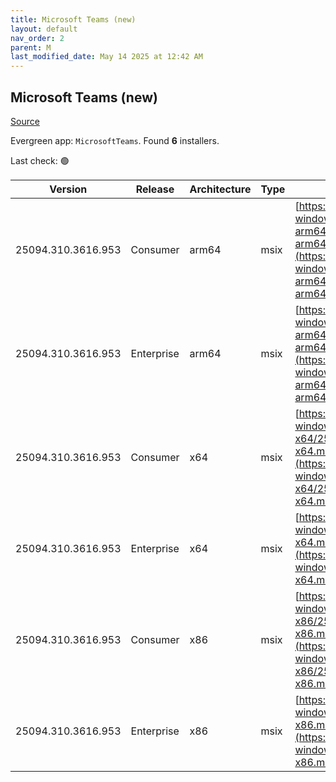```yaml
---
title: Microsoft Teams (new)
layout: default
nav_order: 2
parent: M
last_modified_date: May 14 2025 at 12:42 AM
---
```


## Microsoft Teams (new)

[Source](https://www.microsoft.com/teams)

Evergreen app: `MicrosoftTeams`. Found **6** installers.

Last check: 🟢

| Version            | Release    | Architecture | Type | URI                                                                                                                                                                                                                              |
| ------------------ | ---------- | ------------ | ---- | -------------------------------------------------------------------------------------------------------------------------------------------------------------------------------------------------------------------------------- |
| 25094.310.3616.953 | Consumer   | arm64        | msix | [https://installer.teams.static.microsoft/production-windows-arm64/25094.310.3616.953/MicrosoftTeams-arm64.msix](https://installer.teams.static.microsoft/production-windows-arm64/25094.310.3616.953/MicrosoftTeams-arm64.msix) |
| 25094.310.3616.953 | Enterprise | arm64        | msix | [https://installer.teams.static.microsoft/production-windows-arm64/25094.310.3616.953/MSTeams-arm64.msix](https://installer.teams.static.microsoft/production-windows-arm64/25094.310.3616.953/MSTeams-arm64.msix)               |
| 25094.310.3616.953 | Consumer   | x64          | msix | [https://installer.teams.static.microsoft/production-windows-x64/25094.310.3616.953/MicrosoftTeams-x64.msix](https://installer.teams.static.microsoft/production-windows-x64/25094.310.3616.953/MicrosoftTeams-x64.msix)         |
| 25094.310.3616.953 | Enterprise | x64          | msix | [https://installer.teams.static.microsoft/production-windows-x64/25094.310.3616.953/MSTeams-x64.msix](https://installer.teams.static.microsoft/production-windows-x64/25094.310.3616.953/MSTeams-x64.msix)                       |
| 25094.310.3616.953 | Consumer   | x86          | msix | [https://installer.teams.static.microsoft/production-windows-x86/25094.310.3616.953/MicrosoftTeams-x86.msix](https://installer.teams.static.microsoft/production-windows-x86/25094.310.3616.953/MicrosoftTeams-x86.msix)         |
| 25094.310.3616.953 | Enterprise | x86          | msix | [https://installer.teams.static.microsoft/production-windows-x86/25094.310.3616.953/MSTeams-x86.msix](https://installer.teams.static.microsoft/production-windows-x86/25094.310.3616.953/MSTeams-x86.msix)                       |
